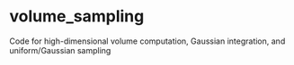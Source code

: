 # volume_sampling
Code for high-dimensional volume computation, Gaussian integration, and uniform/Gaussian sampling
